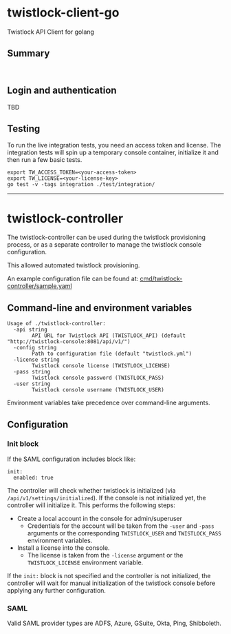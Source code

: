 # twistlock-client-go
Twistlock API Client for golang

## Summary

```go



```



## Login and authentication

TBD

## Testing

To run the live integration tests, you need an access token and license. The 
integration tests will spin up a temporary console container, initialize it and 
then run a few basic tests.

```
export TW_ACCESS_TOKEN=<your-access-token>
export TW_LICENSE=<your-license-key>
go test -v -tags integration ./test/integration/
```

---

# twistlock-controller

The twistlock-controller can be used during the twistlock provisioning process,
or as a separate controller to manage the twistlock console configuration.

This allowed automated twistlock provisioning.

An example configuration file can be found at: 
[cmd/twistlock-controller/sample.yaml](cmd/twistlock-controller/sample.yaml)

## Command-line and environment variables

```
Usage of ./twistlock-controller:
  -api string
    	API URL for Twistlock API (TWISTLOCK_API) (default "http://twistlock-console:8081/api/v1/")
  -config string
    	Path to configuration file (default "twistlock.yml")
  -license string
    	Twistlock console license (TWISTLOCK_LICENSE)
  -pass string
    	Twistlock console password (TWISTLOCK_PASS)
  -user string
    	Twistlock console username (TWISTLOCK_USER)
```

Environment variables take precedence over command-line arguments.

## Configuration

### Init block

If the SAML configuration includes block like:

```
init:
  enabled: true
```

The controller will check whether twistlock is initialized (via 
`/api/v1/settings/initialized`). If the console is not initialized yet, the 
controller will initialize it. This performs the following steps:

* Create a local account in the console for admin/superuser
  * Credentials for the account will be taken from the `-user` and `-pass`
    arguments or the corresponding `TWISTLOCK_USER` and `TWISTLOCK_PASS`
    environment variables.
* Install a license into the console. 
  * The license is taken from the `-license` argument or the 
    `TWISTLOCK_LICENSE` environment variable.

If the `init:` block is not specified and the controller is not initialized,
the controller will wait for manual initialization of the twistlock console
before applying any further configuration.

### SAML

Valid SAML provider types are ADFS, Azure, GSuite, Okta, Ping, Shibboleth.



